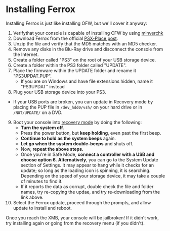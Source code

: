 # Installing Ferrox

Installing Ferrox is just like installing OFW, but we'll cover it anyway:
1. Verifythat your console is capable of installing CFW by using [minverchk](../minverchk.md)
2. Download Ferrox from the official [PSX-Place post](https://www.psx-place.com/threads/custom-firmware-ferrox-4-87-cobra-8-20.32504/).
3. Unzip the file and verify that the MD5 matches with an MD5 checker.
4. Remove any disks in the Blu-Ray drive and disconnect the console from the Internet. 
5. Create a folder called "PS3" on the root of your USB storage device. 
6. Create a folder within the PS3 folder called "UPDATE". 
7. Place the firmware within the UPDATE folder and rename it "PS3UPDAT.PUP". 
   * If you are on Windows and have file extensions hidden, name it "PS3UPDAT" instead
8. Plug your USB storage device into your PS3. 
* If your USB ports are broken, you can update in Recovery mode by placing the PUP file in `/dev_hdd0/vsh/` on your hard drive or in `/NOT/UPDATE/` on a DVD.
9. Boot your console into [recovery mode](recovery.md) by doing the following:
   * **Turn the system off**.
   * Press the power button, but **keep holding**, even past the first beep.
   * **Continue to hold as the system beeps** again.
   * **Let go when the system double-beeps** and shuts off.
   * Now, **repeat the above steps.**
   * Once you're in Safe Mode, **connect a controller with a USB and choose option 6.**
   **Alternatively**, you can go to the System Update section of Settings. It may appear to hang while it checks for an update; so long as the loading icon is spinning, it is searching. Depending on the speed of your storage device, it may take a couple of minutes to find it.
   * If it reports the data as corrupt, double check the file and folder names, try re-copying the updae, and try re-downloading from the link above.
10. Select the Ferrox update, proceed through the prompts, and allow update to install and reboot.

Once you reach the XMB, your console will be jailbroken! If it didn't work, try installing again or going from the recovery menu (if you didn't).